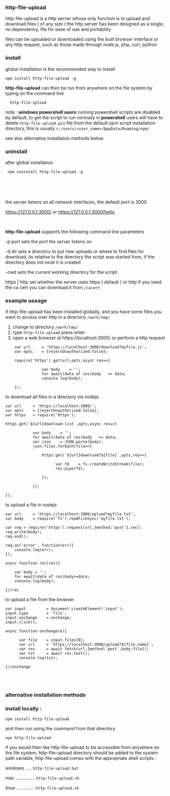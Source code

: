 
<br>
<h3>http-file-upload</h3>

http-file-upload is a http server whose only function is to upload and download files ( of any size )
the http server has been designed as a single, no dependency, file for ease of use and portability

files can be uploaded or downloaded using the built browser interface or any http request, such as those made through node.js, php, curl, python

### install
global installation is the recommended way to install

    npm install http-file-upload -g

**http-file-upload** can then be run from anywhere on the file system by typing on the command line

      http-file-upload
      
note : **windows powershell users**
running powershell scripts are disabled by default, to get the script to run normally
in **powershell** users will have to delete ` http-file-upload.ps1 ` file from the default npm script installation directory, this is usually ` c:/users/<user_name>/AppData/Roaming/npm/ `

see also alternative installation methods below

### uninstall
after global installation

     npm uninstall http-file-upload -g 

<br>


<br>
<br>




the server listens on all network interfaces, the default port is 3000

https://127.0.0.1:3000/ or https://127.0.0.1:3000/hello

<br>

**http-file-upload** supports the following command line parameters

-p port
sets the port the server listens on 

-d dir
sets a directory to put new uploads or where to find files for download, its relative to the directory the script was started from, if the directory does not exist it is created

-cwd
sets the current working directory for the script

https | http
set whether the server uses https ( default ) or http
if you need the ca cert you can download it from ` /cacert `
<br>

### example useage

if http-file-upload has been installed globally, and you have some files you want to access over http in a directory ` /work/tmp/ ` 
1. change to directory ` /work/tmp/ `
2. type ` http-file-upload ` press enter
3. open a web browser at https://localhost:3000/  or perform a http request 
>
        
        var url     = 'https://localhost:3000/download?myfile.js';
        var opts    = {rejectUnauthorized:false};
        
        require('https').get(url,opts,async res=>{
        
        			var body    = '';
        			for await(data of res)body   += data;
        			console.log(body);
        			
        });


to download all files in a directory via nodejs
        

    var url     = 'https://localhost:3000/';
    var opts    = {rejectUnauthorized:false};
    var https   = require('https');
    
    https.get(`${url}download-list`,opts,async res=>{
    
     			var body    = '';
     			for await(data of res)body   += data;
     			var json    = JSON.parse(body);
     			json.files.forEach(file=>{
     			
	                https.get(`${url}download?${file}`,opts,res=>{
	                   
	                      var fd    = fs.createWriteStream(file);
	                      res.pipe(fd);
	                 			
	                });
        			      
    			});
   			
    });



to upload a file in nodejs
	
	var url     = 'https://localhost:3000/upload?myfile.txt';
	var body    = require('fs').readFileSync('myfile.txt');

	var req = require('https').request(url,{method:'post'},rec);
	req.write(body);
	req.end();

	req.on('error', function(err){
	    console.log(err);
	});

	async function rec(res){
	    
	    var body = '';
	    for await(data of res)body+=data;
	    console.log(body);
	    
	}//rec

to upload a file from the browser

    var input         = document.createElement('input');
    input.type        = 'file';
    input.onchange    = onchange;
    input.click();
    
    async function onchange(e){
    
          var file    = input.files[0];
          var url     = `https://localhost:3000/upload?${file.name}`;
          var res     = await fetch(url,{method:'post',body:file});
          var txt     = await res.text();
          console.log(txt);
          
    }//onchange    
<br>
<br>

### alternative installation methods

### install locally :

    npm install http-file-upload

and then run using the command from that directory

    npx http-file-upload

if you would then like http-file-upload to be accessible from anywhere on the file system, http-file-upload directory should be added to the system path variable, http-file-upload comes with the appropriate shell scripts :

   windows ..... `http-file-upload.bat ` 
   
  mac ............... ` http-file-upload.sh `
  
  linux .............. ` http-file-upload.sh `



